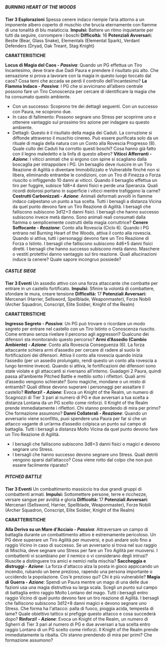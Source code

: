 ##### BURNING HEART OF THE WOODS
**Tier 3 Esplorazioni**
Spessa cenere indaco riempie l’aria attorno a un imponente albero coperto di muschio che brucia eternamente con fiamme di una tonalità di blu malaticcia.
**Impulsi:** Battere un ritmo inquietante per tutti da seguire, corrompere i boschi
**Difficoltà:** 16
**Potenziali Avversari:** Bestie (Bear, Glass Snake), Elementals (Elemental Spark), Verdant Defenders (Dryad, Oak Treant, Stag Knight)

**CARATTERISTICHE**

**Locus di Magia del Caos - *Passiva***: Quando un PG effettua un Tiro Incantesimo, deve tirare due Dadi Paura e prendere il risultato più alto.
Che sensazione si prova a lavorare con la magia in questo luogo toccato dal caos?
Cosa temi che accada se perdi il controllo dell’incantesimo?
**La Fiamma Indaco - *Passiva***: I PG che si avvicinano all’albero centrale possono fare un Tiro Conoscenza per cercare di identificare la magia che ha consumato questo ambiente.
* Con un successo: Scoprono tre dei dettagli seguenti. Con un successo con Paura, ne scoprono due.
* In caso di fallimento: Possono segnare uno Stress per scoprirne uno e ottenere vantaggio sul prossimo tiro azione per indagare su questo ambiente.
* Dettagli: Questo è il risultato della magia dei Caduti. La corruzione si diffonde attraverso il muschio cinereo. Può essere purificata solo da un rituale di magia della natura con un Conto alla Rovescia Progresso (8).
Quale culto dei Caduti ha corrotto questi boschi?
Cosa hanno già fatto con il legno maledetto e la linfa di questo albero?
**Viticci Afferranti - *Azione***: I viticci animati che si ergono con spine si scagliano dalla boscaglia per intrappolare i PG. Un bersaglio deve riuscire in un Tiro Reazione di Agilità o diventare Immobilizzato e Vulnerabile finché non si libera, eliminando entrambe le condizioni, con un Tiro di Finezza o Forza riuscito o infliggendo 10 danni ai viticci. Quando il bersaglio effettua un tiro per fuggire, subisce 1d8+4 danni fisici e perde una Speranza.
Quali ricordi dolorosi portano in superficie i viticci mentre trafiggono la carne?
**Costrutti Carbonizzati - *Azione***: Animali deformati avvolti in fiamme indaco calpestano un punto a tua scelta. Tutti i bersagli a distanza Vicina da quel punto devono fare un Tiro Reazione di Agilità. I bersagli che falliscono subiscono 3d12+3 danni fisici. I bersagli che hanno successo subiscono invece metà danno.
Sono animali reali consumati dalla fiamma o semplicemente costrutti della magia corruttrice?
**Cenere Soffocante - *Reazione***: Conto alla Rovescia (Ciclo 6). Quando i PG entrano nel Burning Heart of the Woods, attiva il conto alla rovescia. Quando si attiva, tutti i personaggi devono fare un Tiro Reazione di Forza o Istinto. I bersagli che falliscono subiscono 4d6+5 danni fisici diretti. I bersagli che hanno successo subiscono metà danno. Maschere o vestiti protettivi danno vantaggio sul tiro reazione.
Quali allucinazioni induce la cenere? Quale sapore incongruo possiede?

##### CASTLE SIEGE
**Tier 3 Eventi**
Un assedio attivo con una forza attaccante che combatte per entrare in un castello fortificato.
**Impulsi:** Sfinire la volontà di combattere, sfondare le mura, creare tensione
**Difficoltà:** 17
**Potenziali Avversari:** Mercenari (Harrier, Sellsword, Spellblade, Weaponmaster), Forze Nobili (Archer Squadron, Conscript, Elite Soldier, Knight of the Realm)

**CARATTERISTICHE**

**Ingresso Segreto - *Passiva***: Un PG può trovare o ricordare un modo segreto per entrare nel castello con un Tiro Istinto o Conoscenza riuscito.
Come entrano senza rivelare il percorso agli aggressori? Qualcuno dei difensori sta monitorando questo percorso?
**Armi d’Assedio (Cambio Ambiente) - *Azione***: Conto alla Rovescia Conseguenza (6). La forza attaccante schiera armi d’assedio per cercare di radere al suolo le fortificazioni dei difensori. Attiva il conto alla rovescia quando inizia l’assedio (per un assedio prolungato, rendi questo un conto alla rovescia a lungo termine invece). Quando si attiva, le fortificazioni dei difensori sono state violate e gli attaccanti si riversano all’interno. Guadagni 2 Paura, quindi passa all’ambiente Pitched Battle e mettilo sotto i riflettori.
Quali armi d’assedio vengono schierate? Sono magiche, mondane o un misto di entrambi?
Quali difese devono superare i personaggi per assaltare il castello?
**Rinforzi! - *Azione***: Evoca un Knight of the Realm, un numero di Scagnozzi di Tier 3 pari al numero di PG e due avversari a tua scelta a distanza Lontana da un PG scelto come rinforzi. Il Knight of the Realm prende immediatamente i riflettori.
Chi stanno prendendo di mira per primo? Che formazione assumono?
**Danni Collaterali - *Reazione***: Quando un avversario viene sconfitto, puoi spendere una Paura per far sì che un attacco vagante di un’arma d’assedio colpisca un punto sul campo di battaglia. Tutti i bersagli a distanza Molto Vicina da quel punto devono fare un Tiro Reazione di Agilità.
* I bersagli che falliscono subiscono 3d8+3 danni fisici o magici e devono segnare uno Stress.
* I bersagli che hanno successo devono segnare uno Stress.
Quali detriti vengono sparsi dall’attacco? Cosa viene rotto dal colpo che non può essere facilmente riparato?

##### PITCHED BATTLE
**Tier 3 Eventi**
Un combattimento massiccio tra due grandi gruppi di combattenti armati.
**Impulsi:** Sottomettere persone, terre e ricchezze, versare sangue per avidità e gloria
**Difficoltà:** 17
**Potenziali Avversari:** Mercenari (Sellsword, Harrier, Spellblade, Weaponmaster), Forze Nobili (Archer Squadron, Conscript, Elite Soldier, Knight of the Realm)

**CARATTERISTICHE**

**Alla Deriva su un Mare d'Acciaio - *Passiva***: Attraversare un campo di battaglia durante un combattimento attivo è estremamente pericoloso. Un PG deve superare un Tiro Agilità per muoversi, e può andare solo fino a raggio Vicino in caso di successo. Se un avversario si trova nel suo raggio di Mischia, deve segnare uno Stress per fare un Tiro Agilità per muoversi.
I combattenti vi scambiano per il nemico o vi considerano degli intrusi? Riuscite a distinguere tra amici e nemici nella mischia?
**Saccheggia e distruggi - *Azione***: La forza d'attacco alza la posta in gioco appiccando un incendio, rubando un bene prezioso, rapendo una persona importante o uccidendo la popolazione.
Cos'è prezioso qui? Chi è più vulnerabile?
**Magia di Guerra - *Azione***: Spendi un Paura mentre un mago di una delle due fazioni usa una magia distruttiva su larga scala. Scegli un punto sul campo di battaglia entro raggio Molto Lontano del mago. Tutti i bersagli entro raggio Vicino di quel punto devono fare un tiro reazione di Agilità. I bersagli che falliscono subiscono 3d12+8 danni magici e devono segnare uno Stress.
Che forma ha l'attacco: palla di fuoco, pioggia acida, tempesta di lame? Quale obiettivo tattico si prefigge questo attacco e cosa succederà dopo?
**Rinforzi! - *Azione***: Evoca un Knight of the Realm, un numero di Sgherri di Tier 3 pari al numero di PG e due avversari a tua scelta entro raggio Lontano di un PG scelto come rinforzi. Il Knight of the Realm prende immediatamente la ribalta.
Chi stanno prendendo di mira per primi? Che formazione assumono?